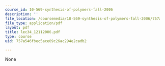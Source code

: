 ```yaml
---
course_id: 10-569-synthesis-of-polymers-fall-2006
description: ''
file_location: /coursemedia/10-569-synthesis-of-polymers-fall-2006/757a546fbec5ace09c26ac294e2cadb2_lec34_12112006.pdf
file_type: application/pdf
layout: pdf
title: lec34_12112006.pdf
type: course
uid: 757a546fbec5ace09c26ac294e2cadb2

---
```

None
